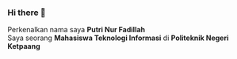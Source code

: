 ### Hi there 👋

Perkenalkan nama saya **Putri Nur Fadillah**<br>
Saya seorang **Mahasiswa Teknologi Informasi** di **Politeknik Negeri Ketpaang**

<!--
**Putry792/Putry792** is a ✨ _special_ ✨ repository because its `README.md` (this file) appears on your GitHub profile.

Here are some ideas to get you started:

- 🔭 I’m currently working on ...
- 🌱 I’m currently learning ...
- 👯 I’m looking to collaborate on ...
- 🤔 I’m looking for help with ...
- 💬 Ask me about ...
- 📫 How to reach me: ...
- 😄 Pronouns: ...
- ⚡ Fun fact: ...
-->

